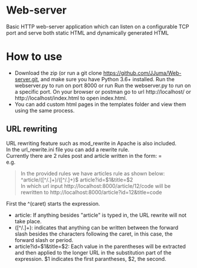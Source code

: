 # Web-server
Basic HTTP web-server application which can listen on a configurable TCP port and serve both static HTML and dynamically generated HTML

# How to use
* Download the zip (or run a git clone https://github.com/JJuma/Web-server.git, and make sure you have Python 3.6+ installed. Run the webserver.py to run on port 8000 or run Run the webserver.py to run on a specific port. On your browser or postman go to url http://localhost/ or http://localhost/index.html to open index.html.
* You can add custom html pages in the templates folder and view them using the same process.

## URL rewriting
URL rewriting feature such as mod_rewrite in Apache is also included.<br />
In the url_rewrite.ini file you can add a rewrite rule.<br />
Currently there are 2 rules post and article written in the form:
<name> = <url regex> <result><br />
e.g. 
>In the provided rules we have articles rule as shown below:<br />
>^article/([^/.]+)/([^/.]+)$ article?id=$1&title=$2<br />
In which url input http://localhost:8000/article/12/code will be rewritten to http://localhost:8000/article?id=12&title=code<br />
  
First the ^(caret) starts the expression.<br />
* article: If anything besides "article" is typed in, the URL rewrite will not take place.
* ([^/.]+): indicates that anything can be written between the forward slash besides the characters following the caret, in this case, the forward slash or period. 
* article?id=$1&title=$2: Each value in the parentheses will be extracted and then applied to the longer URL in the substitution part of the expression. $1 indicates the first       parantheses, $2, the second.
